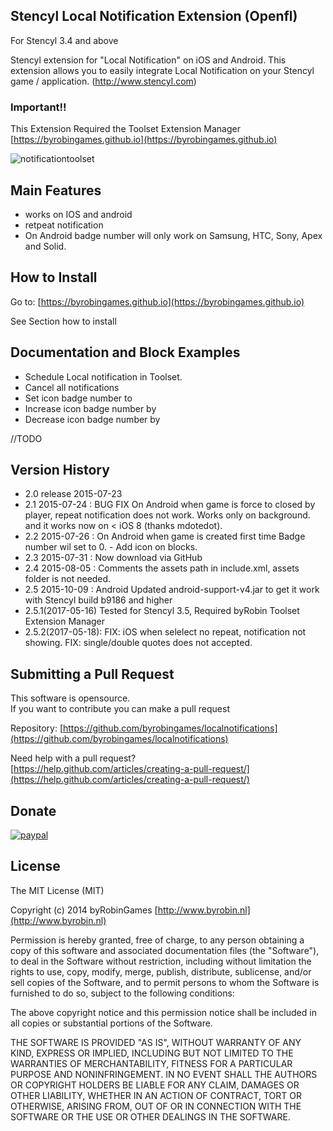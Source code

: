 ## Stencyl Local Notification Extension (Openfl)

For Stencyl 3.4 and above

Stencyl extension for "Local Notification" on iOS and Android. This extension allows you to easily integrate Local Notification on your Stencyl game / application. (http://www.stencyl.com)

### Important!!

This Extension Required the Toolset Extension Manager [https://byrobingames.github.io](https://byrobingames.github.io)

![notificationtoolset](https://byrobingames.github.io/img/localnotification/notificationtoolset.png)

## Main Features

- works on IOS and android
- retpeat notification
- On Android badge number will only work on Samsung, HTC, Sony, Apex and  Solid.


## How to Install

Go to: [https://byrobingames.github.io](https://byrobingames.github.io)

See Section how to install

## Documentation and Block Examples

- Schedule Local notification in Toolset.
- Cancel all notifications
- Set icon badge number to
- Increase icon badge number by
- Decrease icon badge number by

//TODO

## Version History

- 2.0 release 2015-07-23
- 2.1 2015-07-24 : BUG FIX On Android when game is force to closed by player, repeat notification does not work. Works only on background. and it works now on < iOS 8  (thanks mdotedot).
- 2.2 2015-07-26 : On Android when game is created first time Badge number wil set to 0. -  Add icon on blocks.
- 2.3 2015-07-31 : Now download via GitHub
- 2.4 2015-08-05 : Comments the assets path in include.xml, assets folder is not needed.
- 2.5 2015-10-09 : Android Updated android-support-v4.jar to get it work with Stencyl build b9186 and higher
- 2.5.1(2017-05-16) Tested for Stencyl 3.5, Required byRobin Toolset Extension Manager
- 2.5.2(2017-05-18): FIX: iOS when selelect no repeat, notification not showing. FIX: single/double quotes does not accepted.

## Submitting a Pull Request

This software is opensource.</br>
If you want to contribute you can make a pull request

Repository: [https://github.com/byrobingames/localnotifications](https://github.com/byrobingames/localnotifications)

Need help with a pull request?</br>
[https://help.github.com/articles/creating-a-pull-request/](https://help.github.com/articles/creating-a-pull-request/)

## Donate

[![paypal](https://www.paypalobjects.com/en_US/i/btn/btn_donateCC_LG.gif)](https://www.paypal.com/cgi-bin/webscr?cmd=_s-xclick&hosted_button_id=HKLGFCAGKBMFL)<br />

## License

The MIT License (MIT)

Copyright (c) 2014 byRobinGames [http://www.byrobin.nl](http://www.byrobin.nl)

Permission is hereby granted, free of charge, to any person obtaining a copy of this software and associated documentation files (the "Software"), to deal in the Software without restriction, including without limitation the rights to use, copy, modify, merge, publish, distribute, sublicense, and/or sell copies of the Software, and to permit persons to whom the Software is furnished to do so, subject to the following conditions:

The above copyright notice and this permission notice shall be included in all copies or substantial portions of the Software.

THE SOFTWARE IS PROVIDED "AS IS", WITHOUT WARRANTY OF ANY KIND, EXPRESS OR IMPLIED, INCLUDING BUT NOT LIMITED TO THE WARRANTIES OF MERCHANTABILITY, FITNESS FOR A PARTICULAR PURPOSE AND NONINFRINGEMENT. IN NO EVENT SHALL THE AUTHORS OR COPYRIGHT HOLDERS BE LIABLE FOR ANY CLAIM, DAMAGES OR OTHER LIABILITY, WHETHER IN AN ACTION OF CONTRACT, TORT OR OTHERWISE, ARISING FROM, OUT OF OR IN CONNECTION WITH THE SOFTWARE OR THE USE OR OTHER DEALINGS IN THE SOFTWARE.

